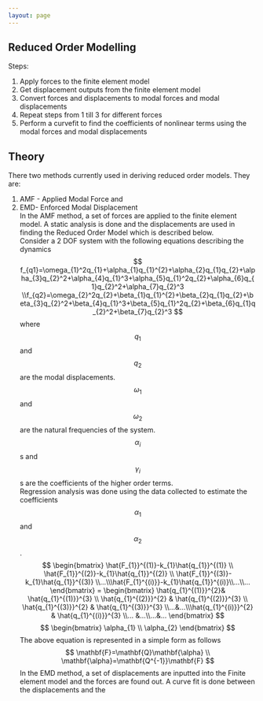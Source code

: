 ```yaml
---
layout: page
---
```

## Reduced Order Modelling 
Steps:
1. Apply forces to the finite element model
2. Get displacement outputs from the finite element model
3. Convert forces and displacements to modal forces and modal displacements
4. Repeat steps from 1 till 3 for different forces
5. Perform a curvefit to find the coefficients of nonlinear terms using the modal forces and modal displacements
## Theory 
There two methods currently used in deriving reduced order models. They are:
1. AMF - Applied Modal Force and 
2. EMD- Enforced Modal Displacement  
In the AMF method, a set of forces are applied to the finite element model. A static analysis is done and the displacements are used in finding the Reduced Order Model which is described below.  
Consider a 2 DOF system with the following equations describing the dynamics
$$
f_{q1}=\omega_{1}^2q_{1}+\alpha_{1}q_{1}^{2}+\alpha_{2}q_{1}q_{2}+\alpha_{3}q_{2}^2+\alpha_{4}q_{1}^3+\alpha_{5}q_{1}^2q_{2}+\alpha_{6}q_{1}q_{2}^2+\alpha_{7}q_{2}^3 \\f_{q2}=\omega_{2}^2q_{2}+\beta_{1}q_{1}^{2}+\beta_{2}q_{1}q_{2}+\beta_{3}q_{2}^2+\beta_{4}q_{1}^3+\beta_{5}q_{1}^2q_{2}+\beta_{6}q_{1}q_{2}^2+\beta_{7}q_{2}^3
$$
where $$q_{1}$$ and $$q_{2}$$ are the modal displacements. $$\omega_{1}$$ and $$\omega_{2}$$ are the natural frequencies of the system.
$$\alpha_{i}$$s and $$\gamma_{i}$$s are the coefficients of the higher order terms.  
Regression analysis was done using the data collected to estimate the coefficients $$\alpha_{1}$$ and $$\alpha_{2}$$.  
$$
\begin{bmatrix}
\hat{F_{1}}^{(1)}-k_{1}\hat{q_{1}}^{(1)} \\ \hat{F_{1}}^{(2)}-k_{1}\hat{q_{1}}^{(2)} \\ \hat{F_{1}}^{(3)}-k_{1}\hat{q_{1}}^{(3)} \\...\\\hat{F_{1}^{(i)}}-k_{1}\hat{q_{1}}^{(i)}\\...\\...
\end{bmatrix}
=
\begin{bmatrix}
\hat{q_{1}^{(1)}}^{2}& \hat{q_{1}^{(1)}}^{3} \\ \hat{q_{1}^{(2)}}^{2} & \hat{q_{1}^{(2)}}^{3} \\
\hat{q_{1}^{(3)}}^{2} & \hat{q_{1}^{(3)}}^{3} \\...&...\\\hat{q_{1}^{(i)}}^{2} & \hat{q_{1}^{(i)}}^{3} \\... &...\\...&...
\end{bmatrix}
$$
$$
\begin{bmatrix}
\alpha_{1} \\ \alpha_{2} 
\end{bmatrix}
$$
The above equation is represented in a simple form as follows
$$
\mathbf{F}=\mathbf{Q}\mathbf{\alpha} \\ \mathbf{\alpha}=\mathbf{Q^{-1}}\mathbf{F}
$$
In the EMD method, a set of displacements are inputted into the Finite element model and the forces are found out. A curve fit is done between the displacements and the 
